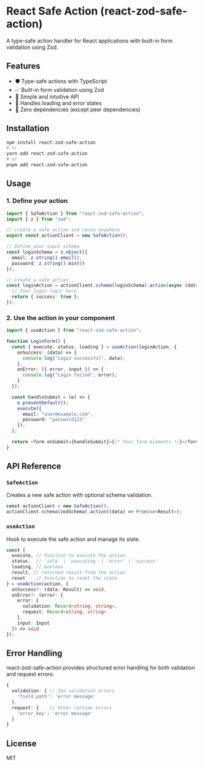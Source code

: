 # React Safe Action (react-zod-safe-action)

A type-safe action handler for React applications with built-in form validation using Zod.

## Features

- 🛡️ Type-safe actions with TypeScript
- ✅ Built-in form validation using Zod
- 🎯 Simple and intuitive API
- 🔄 Handles loading and error states
- 💪 Zero dependencies (except peer dependencies)

## Installation

```bash
npm install react-zod-safe-action
# or
yarn add react-zod-safe-action
# or
pnpm add react-zod-safe-action
```

## Usage

### 1. Define your action

```typescript
import { SafeAction } from "react-zod-safe-action";
import { z } from "zod";

// create a safe action and reuse anywhere
export const actionClient = new SafeAction();

// Define your input schema
const loginSchema = z.object({
  email: z.string().email(),
  password: z.string().min(8)
});

// Create a safe action
const loginAction = actionClient.schema(loginSchema).action(async (data) => {
  // Your login logic here
  return { success: true };
});
```

### 2. Use the action in your component

```typescript
import { useAction } from "react-zod-safe-action";

function LoginForm() {
  const { execute, status, loading } = useAction(loginAction, {
    onSuccess: (data) => {
      console.log("Login successful", data);
    },
    onError: ({ error, input }) => {
      console.log("Login failed", error);
    }
  });

  const handleSubmit = (e) => {
    e.preventDefault();
    execute({
      email: "user@example.com",
      password: "password123"
    });
  };

  return <form onSubmit={handleSubmit}>{/* Your form elements */}</form>;
}
```

## API Reference

### `SafeAction`

Creates a new safe action with optional schema validation.

```typescript
const actionClient = new SafeAction();
actionClient.schema(zodSchema).action((data) => Promise<Result>);
```

### `useAction`

Hook to execute the safe action and manage its state.

```typescript
const {
  execute, // Function to execute the action
  status,  // 'idle' | 'executing' | 'error' | 'success'
  loading, // boolean
  result, // returned result from the action
  reset    // Function to reset the state
} = useAction(action, {
  onSuccess?: (data: Result) => void,
  onError?: (error: {
    error: {
      validation: Record<string, string>,
      request: Record<string, string>
    },
    input: Input
  }) => void
});
```

## Error Handling

react-zod-safe-action provides structured error handling for both validation and request errors:

```typescript
{
  validation: { // Zod validation errors
    'field.path': 'error message'
  },
  request: {    // Other runtime errors
    'error_key': 'error message'
  }
}
```

## License

MIT
